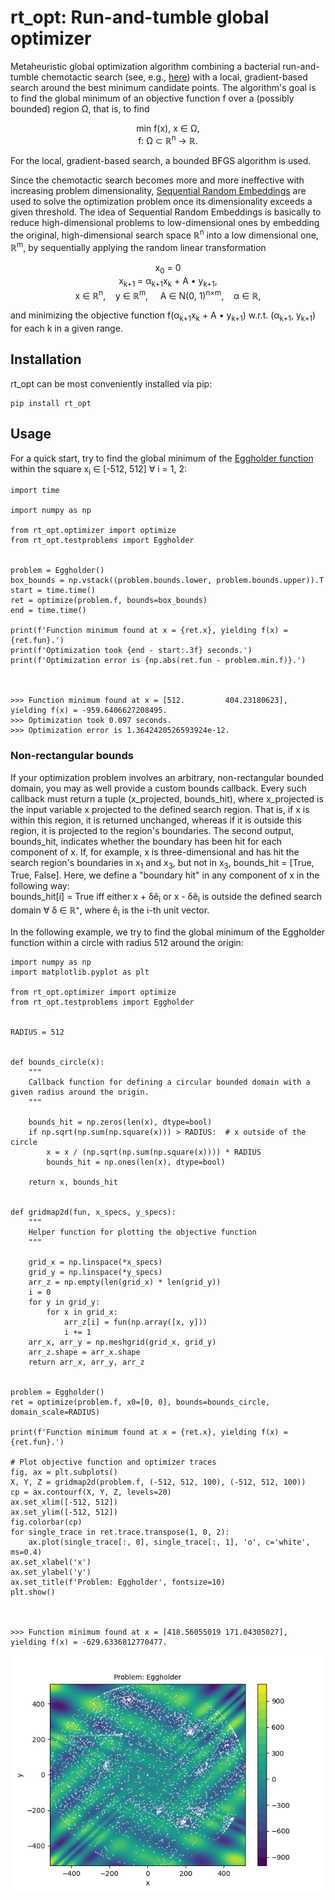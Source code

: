 # rt_opt: Run-and-tumble global optimizer

Metaheuristic global optimization algorithm combining a bacterial run-and-tumble chemotactic search
(see, e.g., [here](https://www.ncbi.nlm.nih.gov/pmc/articles/PMC5418374/)) with a local,
gradient-based search around the best minimum candidate points.
The algorithm's goal is to find the global minimum of an objective function f over a (possibly
bounded) region Ω, that is, to find

<p align="center">
min f(x), x ∈ Ω, <br/>
f: Ω ⊂ ℝ<sup>n</sup> → ℝ.
</p>

For the local, gradient-based search, a bounded BFGS algorithm is used.

Since the chemotactic search becomes more and more ineffective with increasing problem
dimensionality,
[Sequential Random Embeddings](http://www.lamda.nju.edu.cn/huyq/papers/ijcai16-sre.pdf) are used
to solve the optimization problem once its dimensionality exceeds a given threshold. The idea of
Sequential Random Embeddings is basically to reduce high-dimensional problems to low-dimensional
ones by embedding the original, high-dimensional search space ℝ<sup>n</sup> into a low dimensional
one, ℝ<sup>m</sup>, by sequentially applying the random linear transformation

<p align="center">
x<sub>0</sub> = 0<br>
x<sub>k+1</sub> = α<sub>k+1</sub>x<sub>k</sub> + A • y<sub>k+1</sub>,<br>
x ∈ ℝ<sup>n</sup>,&nbsp;&nbsp;&nbsp;&nbsp;y ∈ ℝ<sup>m</sup>,&nbsp;&nbsp;&nbsp;&nbsp;
A ∈ N(0, 1)<sup>n×m</sup>,&nbsp;&nbsp;&nbsp;&nbsp;α ∈ ℝ,
</p>

and minimizing the objective function f(α<sub>k+1</sub>x<sub>k</sub> + A • y<sub>k+1</sub>) w.r.t.
(α<sub>k+1</sub>, y<sub>k+1</sub>) for each k in a given range.

## Installation
rt_opt can be most conveniently installed via pip:
```
pip install rt_opt
```

## Usage
For a quick start, try to find the global minimum of the
[Eggholder function](https://www.sfu.ca/~ssurjano/egg.html) within the square
x<sub>i</sub> ∈ [-512, 512] ∀ i = 1, 2:
```
import time

import numpy as np

from rt_opt.optimizer import optimize
from rt_opt.testproblems import Eggholder


problem = Eggholder()
box_bounds = np.vstack((problem.bounds.lower, problem.bounds.upper)).T
start = time.time()
ret = optimize(problem.f, bounds=box_bounds)
end = time.time()

print(f'Function minimum found at x = {ret.x}, yielding f(x) = {ret.fun}.')
print(f'Optimization took {end - start:.3f} seconds.')
print(f'Optimization error is {np.abs(ret.fun - problem.min.f)}.')



>>> Function minimum found at x = [512.         404.23180623], yielding f(x) = -959.6406627208495.
>>> Optimization took 0.097 seconds.
>>> Optimization error is 1.3642420526593924e-12.
```

### Non-rectangular bounds
If your optimization problem involves an arbitrary, non-rectangular bounded domain, you may as well
provide a custom bounds callback. Every such callback must return a tuple (x_projected, bounds_hit),
where x_projected is the input variable x projected to the defined search region. That is, if x is
within this region, it is returned unchanged, whereas if it is outside this region, it is projected
to the region's boundaries. The second output, bounds_hit, indicates whether the boundary has been
hit for each component of x. If, for example, x is three-dimensional and has hit the search region's
boundaries in x<sub>1</sub> and x<sub>3</sub>, but not in x<sub>3</sub>,
bounds_hit = [True, True, False]. Here, we define a "boundary hit" in any component of x in the
following way:<br>
bounds_hit[i] = True iff either x + δê<sub>i</sub> or x - δê<sub>i</sub> is outside
the defined search domain ∀ δ ∈ ℝ⁺, where ê<sub>i</sub> is the i-th unit vector.

In the following example, we try to find the global minimum of the Eggholder function within a
circle with radius 512 around the origin:
```
import numpy as np
import matplotlib.pyplot as plt

from rt_opt.optimizer import optimize
from rt_opt.testproblems import Eggholder


RADIUS = 512


def bounds_circle(x):
    """
    Callback function for defining a circular bounded domain with a given radius around the origin.
    """

    bounds_hit = np.zeros(len(x), dtype=bool)
    if np.sqrt(np.sum(np.square(x))) > RADIUS:  # x outside of the circle
        x = x / (np.sqrt(np.sum(np.square(x)))) * RADIUS
        bounds_hit = np.ones(len(x), dtype=bool)

    return x, bounds_hit


def gridmap2d(fun, x_specs, y_specs):
    """
    Helper function for plotting the objective function
    """

    grid_x = np.linspace(*x_specs)
    grid_y = np.linspace(*y_specs)
    arr_z = np.empty(len(grid_x) * len(grid_y))
    i = 0
    for y in grid_y:
        for x in grid_x:
            arr_z[i] = fun(np.array([x, y]))
            i += 1
    arr_x, arr_y = np.meshgrid(grid_x, grid_y)
    arr_z.shape = arr_x.shape
    return arr_x, arr_y, arr_z


problem = Eggholder()
ret = optimize(problem.f, x0=[0, 0], bounds=bounds_circle, domain_scale=RADIUS)

print(f'Function minimum found at x = {ret.x}, yielding f(x) = {ret.fun}.')

# Plot objective function and optimizer traces
fig, ax = plt.subplots()
X, Y, Z = gridmap2d(problem.f, (-512, 512, 100), (-512, 512, 100))
cp = ax.contourf(X, Y, Z, levels=20)
ax.set_xlim([-512, 512])
ax.set_ylim([-512, 512])
fig.colorbar(cp)
for single_trace in ret.trace.transpose(1, 0, 2):
    ax.plot(single_trace[:, 0], single_trace[:, 1], 'o', c='white', ms=0.4)
ax.set_xlabel('x')
ax.set_ylabel('y')
ax.set_title(f'Problem: Eggholder', fontsize=10)
plt.show()



>>> Function minimum found at x = [418.56055019 171.04305027], yielding f(x) = -629.6336812770477.
```
![Example Trace](example_trace.png)
